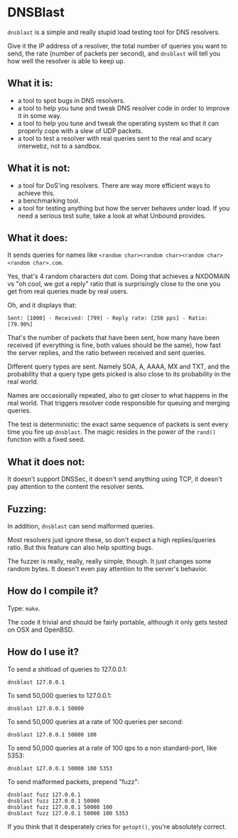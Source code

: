 DNSBlast
========

`dnsblast` is a simple and really stupid load testing tool for DNS resolvers.

Give it the IP address of a resolver, the total number of queries you
want to send, the rate (number of packets per second), and `dnsblast`
will tell you how well the resolver is able to keep up.

What it is:
-----------

- a tool to spot bugs in DNS resolvers.
- a tool to help you tune and tweak DNS resolver code in order to
improve it in some way.
- a tool to help you tune and tweak the operating system so that it
can properly cope with a slew of UDP packets.
- a tool to test a resolver with real queries sent to the real and
scary interwebz, not to a sandbox.

What it is not:
---------------

- a tool for DoS'ing resolvers. There are way more efficient ways to
achieve this.
- a benchmarking tool.
- a tool for testing anything but how the server behaves under load.
If you need a serious test suite, take a look at what Unbound
provides.

What it does:
-------------

It sends queries for names like
`<random char><random char><random char><random char>.com`.

Yes, that's 4 random characters dot com. Doing that achieves a
NXDOMAIN vs "oh cool, we got a reply" ratio that is surprisingly close
to the one you get from real queries made by real users.

Oh, and it displays that:

    Sent: [1000] - Received: [799] - Reply rate: [250 pps] - Ratio: [79.90%]

That's the number of packets that have been sent, how many have been
received (if everything is fine, both values should be the same), how
fast the server replies, and the ratio between received and sent
queries.

Different query types are sent. Namely SOA, A, AAAA, MX and TXT, and
the probability that a query type gets picked is also close to its
probability in the real world.

Names are occasionally repeated, also to get closer to what happens in
the real world. That triggers resolver code responsible for queuing
and merging queries.

The test is deterministic: the exact same sequence of packets is sent
every time you fire up `dnsblast`. The magic resides in the power of
the `rand()` function with a fixed seed.

What it does not:
-----------------

It doesn't support DNSSec, it doesn't send anything using TCP, it
doesn't pay attention to the content the resolver sents.

Fuzzing:
--------

In addition, `dnsblast` can send malformed queries.

Most resolvers just ignore these, so don't expect a high
replies/queries ratio. But this feature can also help spotting bugs.

The fuzzer is really, really, really simple, though. It just changes
some random bytes. It doesn't even pay attention to the server's
behavior.

How do I compile it?
--------------------

Type: `make`.

The code it trivial and should be fairly portable, although it only
gets tested on OSX and OpenBSD.

How do I use it?
----------------

To send a shitload of queries to 127.0.0.1:

    dnsblast 127.0.0.1

To send 50,000 queries to 127.0.0.1:

    dnsblast 127.0.0.1 50000

To send 50,000 queries at a rate of 100 queries per second:

    dnsblast 127.0.0.1 50000 100

To send 50,000 queries at a rate of 100 qps to a non standard-port, like 5353:

    dnsblast 127.0.0.1 50000 100 5353

To send malformed packets, prepend "fuzz":

    dnsblast fuzz 127.0.0.1
    dnsblast fuzz 127.0.0.1 50000
    dnsblast fuzz 127.0.0.1 50000 100
    dnsblast fuzz 127.0.0.1 50000 100 5353

If you think that it desperately cries for `getopt()`, you're
absolutely correct.

